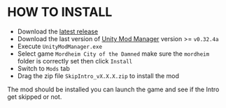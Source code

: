 # HOW TO INSTALL

- Download the [latest release](https://github.com/mordheimmodcommunity/skip-intro-mod/releases)
- Download the last version of [Unity Mod Manager](https://www.nexusmods.com/site/mods/21) version >= `v0.32.4a`
- Execute `UnityModManager.exe`
- Select game `Mordheim City of the Damned` make sure the `mordheim` folder is correctly set then click `Install`
- Switch to `Mods` tab
- Drag the zip file `SkipIntro_vX.X.X.zip` to install the mod

The mod should be installed you can launch the game and see if the Intro get skipped or not.
